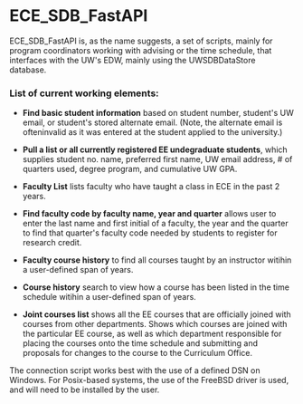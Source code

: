 ﻿# ECE_SDB_FastAPI
 
ECE_SDB_FastAPI is, as the name suggests, a set of scripts, mainly for program coordinators working with advising or the time schedule, that interfaces with the UW's EDW, mainly using the UWSDBDataStore database. 

### **List of current working elements**:

* **Find basic student information** based on student number, student's UW email, or student's stored alternate email. (Note, the alternate email is ofteninvalid as it was entered at the student applied to the university.)

* **Pull a list or all currently registered EE undegraduate students**, which supplies student no. name, preferred first name, UW email address, # of quarters used, degree program, and cumulative UW GPA.

* **Faculty List** lists faculty who have taught a class in ECE in the past 2 years.

* **Find faculty code by faculty name, year and quarter** allows user to enter the last name and first initial of a faculty, the year and the quarter to find that quarter's faculty code needed by students to register for research credit. 

* **Faculty course history** to find all courses taught by an instructor witihin a user-defined span of years.

* **Course history** search to view how a course has been listed in the time schedule witihin a user-defined span of years.

* **Joint courses list** shows all the EE courses that are officially joined with courses from other departments. Shows which courses are joined with the particular EE course, as well as which department responsible for placing the courses onto the time schedule and submitting and proposals for changes to the course to the Curriculum Office.

The connection script works best with the use of a defined DSN on Windows. For Posix-based systems, the use of the FreeBSD driver is used, and will need to be installed by the user. 
 
 

